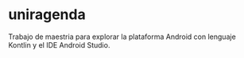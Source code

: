 # uniragenda
Trabajo de maestria para explorar la plataforma Android con lenguaje Kontlin y el IDE Android Studio.
